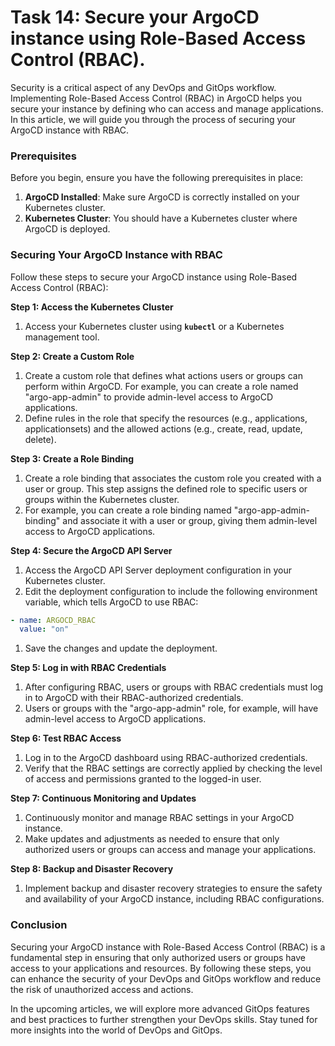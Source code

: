 # Task 14: Secure your ArgoCD instance using Role-Based Access Control (RBAC).

Security is a critical aspect of any DevOps and GitOps workflow. Implementing Role-Based Access Control (RBAC) in ArgoCD helps you secure your instance by defining who can access and manage applications. In this article, we will guide you through the process of securing your ArgoCD instance with RBAC.

### **Prerequisites**

Before you begin, ensure you have the following prerequisites in place:

1. **ArgoCD Installed**: Make sure ArgoCD is correctly installed on your Kubernetes cluster.
2. **Kubernetes Cluster**: You should have a Kubernetes cluster where ArgoCD is deployed.

### **Securing Your ArgoCD Instance with RBAC**

Follow these steps to secure your ArgoCD instance using Role-Based Access Control (RBAC):

**Step 1: Access the Kubernetes Cluster**

1. Access your Kubernetes cluster using **`kubectl`** or a Kubernetes management tool.

**Step 2: Create a Custom Role**

1. Create a custom role that defines what actions users or groups can perform within ArgoCD. For example, you can create a role named "argo-app-admin" to provide admin-level access to ArgoCD applications.
2. Define rules in the role that specify the resources (e.g., applications, applicationsets) and the allowed actions (e.g., create, read, update, delete).

**Step 3: Create a Role Binding**

1. Create a role binding that associates the custom role you created with a user or group. This step assigns the defined role to specific users or groups within the Kubernetes cluster.
2. For example, you can create a role binding named "argo-app-admin-binding" and associate it with a user or group, giving them admin-level access to ArgoCD applications.

**Step 4: Secure the ArgoCD API Server**

1. Access the ArgoCD API Server deployment configuration in your Kubernetes cluster.
2. Edit the deployment configuration to include the following environment variable, which tells ArgoCD to use RBAC:

```yaml
- name: ARGOCD_RBAC
  value: "on"
```

1. Save the changes and update the deployment.

**Step 5: Log in with RBAC Credentials**

1. After configuring RBAC, users or groups with RBAC credentials must log in to ArgoCD with their RBAC-authorized credentials.
2. Users or groups with the "argo-app-admin" role, for example, will have admin-level access to ArgoCD applications.

**Step 6: Test RBAC Access**

1. Log in to the ArgoCD dashboard using RBAC-authorized credentials.
2. Verify that the RBAC settings are correctly applied by checking the level of access and permissions granted to the logged-in user.

**Step 7: Continuous Monitoring and Updates**

1. Continuously monitor and manage RBAC settings in your ArgoCD instance.
2. Make updates and adjustments as needed to ensure that only authorized users or groups can access and manage your applications.

**Step 8: Backup and Disaster Recovery**

1. Implement backup and disaster recovery strategies to ensure the safety and availability of your ArgoCD instance, including RBAC configurations.

### **Conclusion**

Securing your ArgoCD instance with Role-Based Access Control (RBAC) is a fundamental step in ensuring that only authorized users or groups have access to your applications and resources. By following these steps, you can enhance the security of your DevOps and GitOps workflow and reduce the risk of unauthorized access and actions.

In the upcoming articles, we will explore more advanced GitOps features and best practices to further strengthen your DevOps skills. Stay tuned for more insights into the world of DevOps and GitOps.